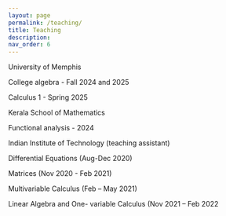 ```yaml
---
layout: page
permalink: /teaching/
title: Teaching
description: 
nav_order: 6
---
```

 University of Memphis

  College algebra - Fall 2024 and 2025 

  Calculus 1 - Spring 2025 

 Kerala School of Mathematics

  Functional analysis - 2024

 Indian Institute of Technology (teaching assistant)

  Differential Equations (Aug-Dec 2020)
 
  Matrices (Nov 2020 - Feb 2021)
 
  Multivariable Calculus (Feb – May 2021)
 
  Linear Algebra and One- variable Calculus (Nov 2021 – Feb 2022

  
